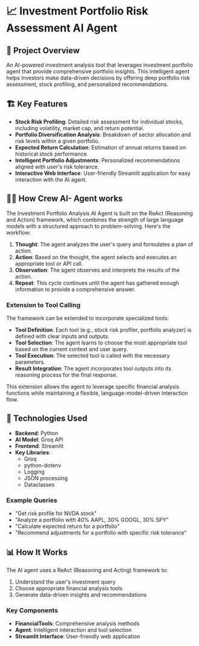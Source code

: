 # 📈 Investment Portfolio Risk Assessment AI Agent

## 🌟 Project Overview

An AI-powered investment analysis tool that leverages investment portfolio agent that provide comprehensive portfolio insights. This intelligent agent helps investors make data-driven decisions by offering deep portfolio risk assessment, stock profiling, and personalized recommendations.

## 🏗️ Key Features
- **Stock Risk Profiling**: Detailed risk assessment for individual stocks, including volatility, market cap, and return potential.
- **Portfolio Diversification Analysis**: Breakdown of sector allocation and risk levels within a given portfolio. 
- **Expected Return Calculation**: Estimation of annual returns based on historical stock performance.
- **Intelligent Portfolio Adjustments**: Personalized recommendations aligned with user's risk tolerance.
- **Interactive Web Interface**: User-friendly Streamlit application for easy interaction with the AI agent.

## 👨‍🏫 How Crew AI- Agent works

The Investment Portfolio Analysis AI Agent is built on the ReAct (Reasoning and Action) framework, which combines the strength of large language models with a structured approach to problem-solving. Here's the workflow:

1. **Thought**: The agent analyzes the user's query and formulates a plan of action.
2. **Action**: Based on the thought, the agent selects and executes an appropriate tool or API call.
3. **Observation**: The agent observes and interprets the results of the action.
4. **Repeat**: This cycle continues until the agent has gathered enough information to provide a comprehensive answer.

### Extension to Tool Calling

The framework can be extended to incorporate specialized tools:

- **Tool Definition**: Each tool (e.g., stock risk profiler, portfolio analyzer) is defined with clear inputs and outputs.
- **Tool Selection**: The agent learns to choose the most appropriate tool based on the current context and user query.
- **Tool Execution**: The selected tool is called with the necessary parameters.
- **Result Integration**: The agent incorporates tool outputs into its reasoning process for the final response.

This extension allows the agent to leverage specific financial analysis functions while maintaining a flexible, language-model-driven interaction flow.

## 🚀 Technologies Used

- **Backend**: Python
- **AI Model**: Groq API
- **Frontend**: Streamlit
- **Key Libraries**:
  - Groq
  - python-dotenv
  - Logging
  - JSON processing
  - Dataclasses



### Example Queries
- "Get risk profile for NVDA stock"
- "Analyze a portfolio with 40% AAPL, 30% GOOGL, 30% SPY"
- "Calculate expected return for a portfolio"
- "Recommend adjustments for a portfolio with specific risk tolerance"

## 📊 How It Works

The AI agent uses a ReAct (Reasoning and Acting) framework to:
1. Understand the user's investment query
2. Choose appropriate financial analysis tools
3. Generate data-driven insights and recommendations

### Key Components
- **FinancialTools**: Comprehensive analysis methods
- **Agent**: Intelligent interaction and tool selection
- **Streamlit Interface**: User-friendly web application

